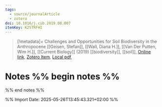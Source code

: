 ```yaml
---
tags:
  - source/journalArticle
  - zotero
doi: 10.1016/j.cub.2019.08.007
itemKey: K25TRFHI
---
```

>[!metadata]+
> Challenges and Opportunities for Soil Biodiversity in the Anthropocene
> [[Geisen, Stefan]], [[Wall, Diana H.]], [[Van Der Putten, Wim H.]], 
> [[Current Biology]] (2019)
> [[biodiversity]], [[soil]], 
> [Online link](https://linkinghub.elsevier.com/retrieve/pii/S0960982219310231), [Zotero Item](zotero://select/library/items/K25TRFHI), [Local pdf](file://C:/Users/aburg/Documents/references/zotero/storage/XPNLY2U2/Geisen2019_ChallengesOpportunities.pdf), 

# Notes %% begin notes %%

%% end notes %%




%% Import Date: 2025-05-26T13:45:43.321+02:00 %%
